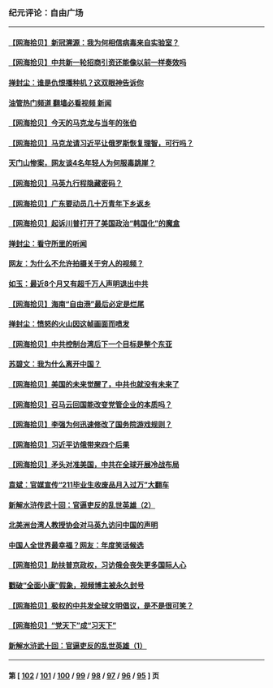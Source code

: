 ### 纪元评论：自由广场
---
#### [【网海拾贝】新冠溯源：我为何相信病毒来自实验室？](../../pages/nsc993/n13970728.md?04160330) 
#### [【网海拾贝】中共新一轮招商引资还能像以前一样奏效吗](../../pages/nsc993/n13969682.md?04160330) 
#### [掸封尘：谁是仇恨播种机？这双眼神告诉你](../../pages/nsc993/n13969159.md?04160330) 
#### [油管热门频道 翻墙必看视频 新闻](ok?04160330)
#### [【网海拾贝】今天的马克龙与当年的张伯](../../pages/nsc993/n13968976.md?04160330) 
#### [【网海拾贝】马克龙请习近平让俄罗斯恢复理智，可行吗？](../../pages/nsc993/n13968089.md?04160330) 
#### [天门山惨案，网友谈4名年轻人为何服毒跳崖？](../../pages/nsc993/n13967998.md?04160330) 
#### [【网海拾贝】马英九行程隐藏密码？](../../pages/nsc993/n13967296.md?04160330) 
#### [【网海拾贝】广东要动员几十万青年下乡返乡](../../pages/nsc993/n13966396.md?04160330) 
#### [【网海拾贝】起诉川普打开了美国政治“韩国化”的魔盒](../../pages/nsc993/n13965044.md?04160330) 
#### [掸封尘：看守所里的听闻](../../pages/nsc993/n13965394.md?04160330) 
#### [网友：为什么不允许拍摄关于穷人的视频？](../../pages/nsc993/n13965029.md?04160330) 
#### [如玉：最近8个月又有超千万人声明退出中共](../../pages/nsc993/n13964356.md?04160330) 
#### [【网海拾贝】海南“自由港”最后必定是烂尾](../../pages/nsc993/n13964321.md?04160330) 
#### [掸封尘：愤怒的火山因这帧画面而喷发](../../pages/nsc993/n13963996.md?04160330) 
#### [【网海拾贝】中共控制台湾后下一个目标是整个东亚](../../pages/nsc993/n13963705.md?04160330) 
#### [苏碧文：我为什么离开中国？](../../pages/nsc993/n13963387.md?04160330) 
#### [【网海拾贝】美国的未来觉醒了，中共也就没有未来了](../../pages/nsc993/n13962555.md?04160330) 
#### [【网海拾贝】召马云回国能改变党管企业的本质吗？](../../pages/nsc993/n13961561.md?04160330) 
#### [【网海拾贝】李强为何迅速修改了国务院游戏规则？](../../pages/nsc993/n13960597.md?04160330) 
#### [【网海拾贝】习近平访俄带来四个后果](../../pages/nsc993/n13959598.md?04160330) 
#### [【网海拾贝】矛头对准美国，中共在全球开展冷战布局](../../pages/nsc993/n13958396.md?04160330) 
#### [袁斌：官媒宣传“211毕业生收废品月入过万”大翻车](../../pages/nsc993/n13958389.md?04160330) 
#### [新解水浒传武十回：官逼吏反的乱世英雄（2）](../../pages/nsc993/n13954942.md?04160330) 
#### [北美洲台湾人教授协会对马英九访问中国的声明](../../pages/nsc993/n13956010.md?04160330) 
#### [中国人全世界最幸福？网友：年度笑话候选](../../pages/nsc993/n13955004.md?04160330) 
#### [【网海拾贝】助扶普京政权，习访俄会丧失更多国际人心](../../pages/nsc993/n13955002.md?04160330) 
#### [戳破“全面小康”假象，视频博主被永久封号](../../pages/nsc993/n13953714.md?04160330) 
#### [【网海拾贝】极权的中共发全球文明倡议，是不是很可笑？](../../pages/nsc993/n13953251.md?04160330) 
#### [【网海拾贝】“党天下”成“习天下”](../../pages/nsc993/n13952349.md?04160330) 
#### [新解水浒武十回：官逼吏反的乱世英雄（1）](../../pages/nsc993/n13951483.md?04160330) 

---
#### 第 [ [102](./102.md?04160330) / [101](./101.md?04160330) / [100](./100.md?04160330) / [99](./99.md?04160330) / [98](./98.md?04160330) / [97](./97.md?04160330) / [96](./96.md?04160330) / [95](./95.md?04160330) ] 页
